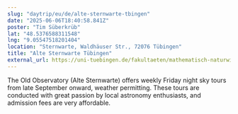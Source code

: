 ```yaml
---
slug: "daytrip/eu/de/alte-sternwarte-tbingen"
date: "2025-06-06T18:40:58.841Z"
poster: "Tim Süberkrüb"
lat: "48.5376588311548"
lng: "9.05547518201404"
location: "Sternwarte, Waldhäuser Str., 72076 Tübingen"
title: "Alte Sternwarte Tübingen"
external_url: https://uni-tuebingen.de/fakultaeten/mathematisch-naturwissenschaftliche-fakultaet/fachbereiche/physik/institute/astronomie-und-astrophysik/astronomie-hea/einrichtungen/observatorium/die-alte-sternwarte/
---
```

The Old Observatory (Alte Sternwarte) offers weekly Friday night sky tours from late September onward, weather permitting. These tours are conducted with great passion by local astronomy enthusiasts, and admission fees are very affordable.
